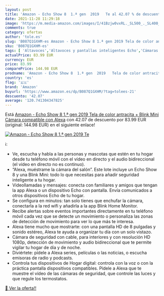```yaml
---
layout: post
title: 'Amazon - Echo Show 8  1.ª gen  2019   Te al 42.07 % de descuento'
date: 2021-11-28 11:29:18
image: 'https://m.media-amazon.com/images/I/41Bzjw0vxRL._SL500_._SL400_.jpg'
comments: true
category: ofertas
author: 'tole.es'
slug: 'B087Q1GXHM-es Amazon - Echo Show 8 1.ª gen 2019 Tela de color antracita...'
sku: 'B087Q1GXHM-es'
tags: [ 'Altavoces','Altavoces y pantallas inteligentes Echo','Cámaras de vigilancia','Dispositivos Amazon','Dispositivos Amazon y Accesorios','Electrónica','Equipos de audio y Hi-Fi','Fotografía y videocámaras','Paquetes de dispositivos','Seguridad e iluminación para hogar inteligente','alexa','amazon', ]
actualPrice: 83.99 EUR
currency: EUR
price: 83.99
comparePrice: 144.98 EUR
prodname: 'Amazon - Echo Show 8  1.ª gen  2019   Tela de color antracita + Blink Mini Cámara  compatible con Alexa'
country: 'es'
flag: '🇪🇸'
brand: 'Amazon'
buyurl: 'https://www.amazon.es/dp/B087Q1GXHM/?tag=tolees-21'
descuento: '42.07'
average: '120.741304347825'
---
```


Está [Amazon - Echo Show 8  1.ª gen  2019   Tela de color antracita + Blink Mini Cámara  compatible con Alexa](https://www.amazon.es/dp/B087Q1GXHM/?tag=tolees-21) con 42.07 de descuento por 83.99 EUR (original: 144.98 EUR) en el siguiente enlace!

[![Amazon - Echo Show 8  1.ª gen  2019   Te](https://m.media-amazon.com/images/I/41Bzjw0vxRL._SL500_._SL400_.jpg)](https://www.amazon.es/dp/B087Q1GXHM/?tag=tolees-21)

ℹ️:

- Ve, escucha y habla a las personas y mascotas que estén en tu hogar desde tu teléfono móvil con el vídeo en directo y el audio bidireccional (el vídeo en directo no es continuo).
- “Alexa, muéstrame la cámara del salón”. Este lote incluye un Echo Show 8 y una Blink Mini: todo lo que necesitas para añadir seguridad inteligente a tu hogar.
- Videollamadas y mensajes: conecta con familiares y amigos que tengan la app Alexa o un dispositivo Echo con pantalla. Envía comunicados a otros dispositivos Echo de tu hogar.
- Se configura en minutos: tan solo tienes que enchufar la cámara, conectarla a la red wifi y añadirla a la app Blink Home Monitor.
- Recibe alertas sobre eventos importantes directamente en tu teléfono móvil cada vez que se detecte un movimiento o personaliza las zonas de detección de movimiento para ver lo que más te interesa.
- Alexa tiene mucho que mostrarte: con una pantalla HD de 8 pulgadas y sonido estéreo, Alexa te ayuda a organizar tu día con un solo vistazo.
- Cámara de seguridad con cable, para interiores y con resolución HD 1080p, detección de movimiento y audio bidireccional que te permite vigilar tu hogar de día y de noche.
- Diviértete: pídele a Alexa series, películas o las noticias, o escucha emisoras de radio y podcasts.
- Controla tus dispositivos de Hogar digital: controla con la voz o con la práctica pantalla dispositivos compatibles. Pídele a Alexa que te muestre el vídeo de las cámaras de seguridad, que controle las luces y que regule los termostatos.

[🛒 Ver la oferta!!](https://www.amazon.es/dp/B087Q1GXHM/?tag=tolees-21)
